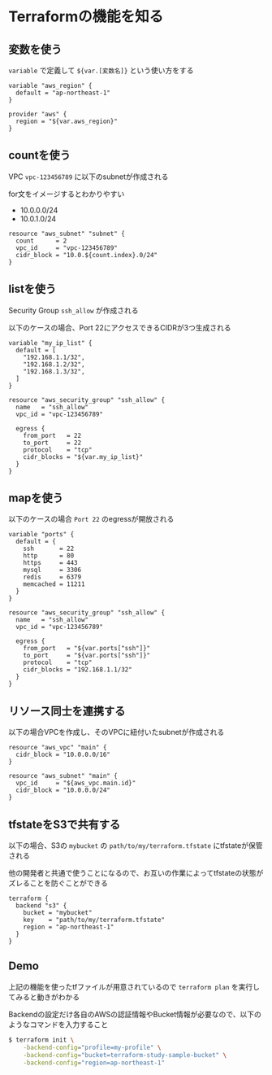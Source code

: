 # Terraformの機能を知る

## 変数を使う

`variable` で定義して `${var.[変数名]}` という使い方をする

```
variable "aws_region" {
  default = "ap-northeast-1"
}

provider "aws" {
  region = "${var.aws_region}"
}
```

## countを使う

VPC `vpc-123456789` に以下のsubnetが作成される

for文をイメージするとわかりやすい

- 10.0.0.0/24
- 10.0.1.0/24

```
resource "aws_subnet" "subnet" {
  count      = 2
  vpc_id     = "vpc-123456789"
  cidr_block = "10.0.${count.index}.0/24"
}
```

## listを使う

Security Group `ssh_allow` が作成される

以下のケースの場合、Port 22にアクセスできるCIDRが3つ生成される

```
variable "my_ip_list" {
  default = [
    "192.168.1.1/32",
    "192.168.1.2/32",
    "192.168.1.3/32",
  ]
}

resource "aws_security_group" "ssh_allow" {
  name   = "ssh_allow"
  vpc_id = "vpc-123456789"

  egress {
    from_port   = 22
    to_port     = 22
    protocol    = "tcp"
    cidr_blocks = "${var.my_ip_list}"
  }
}
```

## mapを使う

以下のケースの場合 `Port 22` のegressが開放される

```
variable "ports" {
  default = {
    ssh       = 22
    http      = 80
    https     = 443
    mysql     = 3306
    redis     = 6379
    memcached = 11211
  }
}

resource "aws_security_group" "ssh_allow" {
  name   = "ssh_allow"
  vpc_id = "vpc-123456789"

  egress {
    from_port   = "${var.ports["ssh"]}"
    to_port     = "${var.ports["ssh"]}"
    protocol    = "tcp"
    cidr_blocks = "192.168.1.1/32"
  }
}
```

## リソース同士を連携する

以下の場合VPCを作成し、そのVPCに紐付いたsubnetが作成される

```
resource "aws_vpc" "main" {
  cidr_block = "10.0.0.0/16"
}

resource "aws_subnet" "main" {
  vpc_id     = "${aws_vpc.main.id}"
  cidr_block = "10.0.0.0/24"
}
```

## tfstateをS3で共有する

以下の場合、S3の `mybucket` の `path/to/my/terraform.tfstate` にtfstateが保管される

他の開発者と共通で使うことになるので、お互いの作業によってtfstateの状態がズレることを防ぐことができる

```
terraform {
  backend "s3" {
    bucket = "mybucket"
    key    = "path/to/my/terraform.tfstate"
    region = "ap-northeast-1"
  }
}
```

## Demo

上記の機能を使ったtfファイルが用意されているので `terraform plan` を実行してみると動きがわかる

Backendの設定だけ各自のAWSの認証情報やBucket情報が必要なので、以下のようなコマンドを入力すること

```bash
$ terraform init \
    -backend-config="profile=my-profile" \
    -backend-config="bucket=terraform-study-sample-bucket" \
    -backend-config="region=ap-northeast-1"
```
